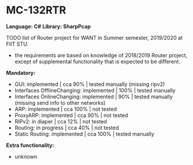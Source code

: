 # MC-132RTR

**Language: C#**
**Library: SharpPcap**

TODO list of Router project for WANT in Summer semester, 2019/2020 at FIIT STU. 
- the requirements are based on knowledge of 2018/2019 Router project, except of 
  supplemental functionality that is expected to be different.
 
 **Mandatory:**

- GUI: implemented | cca 90% | tested manually (missing ripv2)
- Interfaces OfflineChanging: implemented | 100% | tested manually
- Interfaces OnlineChanging: implemented | 90% | tested manually (missing send info to other networks)
- ARP: implemented | cca 100% | not tested
- ProxyARP: implemented | cca 90% | not tested
- RIPv2: in diaper | cca 12% | not tested
- Routing: in progress | cca 40% | not tested
- Static Routing: implemented | cca 100% | tested manually

 **Extra functionality:**
 - unknown
